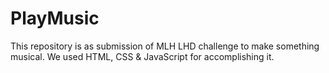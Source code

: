 # PlayMusic
This repository is as submission of MLH LHD challenge  to make something musical. We used HTML, CSS &amp; JavaScript for accomplishing it.
